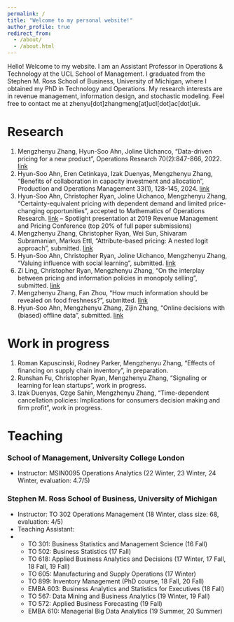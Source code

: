 ```yaml
---
permalink: /
title: "Welcome to my personal website!"
author_profile: true
redirect_from: 
  - /about/
  - /about.html
---
```


Hello! Welcome to my website. I am an Assistant Professor in Operations & Technology at the UCL School of Management. I graduated from the Stephen M. Ross School of Business, University of Michigan, where I obtained my PhD in Technology and Operations. My research interests are in revenue management, information design, and stochastic modeling. Feel free to contact me at zhenyu[dot]zhangmeng[at]ucl[dot]ac[dot]uk.

Research
======
1. Mengzhenyu Zhang, Hyun-Soo Ahn, Joline Uichanco, “Data-driven pricing for a new product”, Operations Research 70(2):847-866, 2022. [link](https://pubsonline.informs.org/doi/abs/10.1287/opre.2021.2204)
2. Hyun-Soo Ahn, Eren Cetinkaya, Izak Duenyas, Mengzhenyu Zhang, “Benefits of collaboration in capacity investment and allocation”, Production and Operations Management 33(1), 128-145, 2024. [link](https://journals.sagepub.com/doi/10.1177/10591478231224918)
3. Hyun-Soo Ahn, Christopher Ryan, Joline Uichanco, Mengzhenyu Zhang, “Certainty-equivalent pricing with dependent demand and limited price-changing opportunities”, accepted to Mathematics of Operations Research. [link](https://pubsonline.informs.org/doi/abs/10.1287/moor.2022.0330)
– Spotlight presentation at 2019 Revenue Management and Pricing Conference (top 20% of full paper submissions)
4. Mengzhenyu Zhang, Christopher Ryan, Wei Sun, Shivaram Subramanian, Markus Ettl, “Attribute-based pricing: A nested logit approach”, submitted. [link](https://papers.ssrn.com/sol3/papers.cfm?abstract_id=4258247)
5. Hyun-Soo Ahn, Christopher Ryan, Joline Uichanco, Mengzhenyu Zhang, “Valuing influence with social learning”, submitted. [link](https://papers.ssrn.com/sol3/papers.cfm?abstract_id=4527310)
6. Zi Ling, Christopher Ryan, Mengzhenyu Zhang, “On the interplay between pricing and information policies in monopoly selling”, submitted. [link](https://papers.ssrn.com/sol3/papers.cfm?abstract_id=5047585)
7. Mengzhenyu Zhang, Fan Zhou, “How much information should be revealed on food freshness?”, submitted. [link](https://papers.ssrn.com/sol3/papers.cfm?abstract_id=5378554)
8. Hyun-Soo Ahn, Mengzhenyu Zhang, Zijin Zhang, “Online decisions with (biased) offline data”, submitted. [link](https://papers.ssrn.com/sol3/papers.cfm?abstract_id=5350921)

Work in progress
======
1. Roman Kapuscinski, Rodney Parker, Mengzhenyu Zhang, “Effects of financing on supply chain inventory”, in preparation.
2. Runshan Fu, Christopher Ryan, Mengzhenyu Zhang, “Signaling or learning for lean startups”, work in progress.
3. Izak Duenyas, Ozge Sahin, Mengzhenyu Zhang, “Time-dependent cancellation policies: Implications for consumers decision making and firm profit”, work in progress.

Teaching
======
### School of Management, University College London
- Instructor: MSIN0095 Operations Analytics (22 Winter, 23 Winter, 24 Winter, evaluation: 4.7/5)
### Stephen M. Ross School of Business, University of Michigan
- Instructor: TO 302 Operations Management (18 Winter, class size: 68, evaluation: 4/5)
- Teaching Assistant:
- * TO 301: Business Statistics and Management Science (16 Fall)
  * TO 502: Business Statistics (17 Fall)
  * TO 618: Applied Business Analytics and Decisions (17 Winter, 17 Fall, 18 Fall, 19 Fall)
  * TO 605: Manufacturing and Supply Operations (17 Winter)
  * TO 899: Inventory Management (PhD course, 18 Fall, 20 Fall)
  * EMBA 603: Business Analytics and Statistics for Executives (18 Fall)
  * TO 567: Data Mining and Business Analytics (19 Winter, 19 Fall)
  * TO 572: Applied Business Forecasting (19 Fall)
  * EMBA 610: Managerial Big Data Analytics (19 Summer, 20 Summer)
